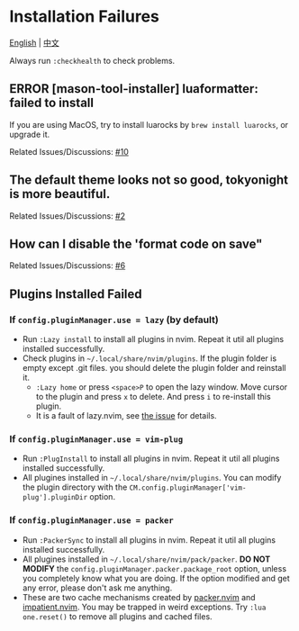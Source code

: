 # Installation Failures

[English](./install-failed.md) | [中文](./install-failed.zh.md)

Always run `:checkhealth` to check problems.

## ERROR [mason-tool-installer] luaformatter: failed to install

If you are using MacOS, try to install luarocks by `brew install luarocks`, or upgrade it.

Related Issues/Discussions: [#10](https://github.com/adoyle-h/one.nvim/issues/10)

## The default theme looks not so good, tokyonight is more beautiful.

Related Issues/Discussions: [#2](https://github.com/adoyle-h/one.nvim/issues/2)

## How can I disable the 'format code on save"

Related Issues/Discussions: [#6](https://github.com/adoyle-h/one.nvim/discussions/6)

## Plugins Installed Failed

### If `config.pluginManager.use = lazy` (by default)

- Run `:Lazy install` to install all plugins in nvim. Repeat it util all plugins installed successfully.
- Check plugins in `~/.local/share/nvim/plugins`. If the plugin folder is empty except .git files. you should delete the plugin folder and reinstall it.
  - `:Lazy home` or press `<space>P` to open the lazy window. Move cursor to the plugin and press `x` to delete. And press `i` to re-install this plugin.
  - It is a fault of lazy.nvim, see [the issue](https://github.com/folke/lazy.nvim/issues/224#issuecomment-1367108251) for details.

### If `config.pluginManager.use = vim-plug`

- Run `:PlugInstall` to install all plugins in nvim. Repeat it util all plugins installed successfully.
- All plugines installed in `~/.local/share/nvim/plugins`. You can modify the plugin directory with the `CM.config.pluginManager['vim-plug'].pluginDir` option.

### If `config.pluginManager.use = packer`

- Run `:PackerSync` to install all plugins in nvim. Repeat it util all plugins installed successfully.
- All plugines installed in `~/.local/share/nvim/pack/packer`. **DO NOT MODIFY** the `config.pluginManager.packer.package_root` option, unless you completely know what you are doing. If the option modified and get any error, please don't ask me anything.
- These are two cache mechanisms created by [packer.nvim][] and [impatient.nvim][]. You may be trapped in weird exceptions. Try `:lua one.reset()` to remove all plugins and cached files.


<!-- links -->

[packer.nvim]: https://github.com/wbthomason/packer.nvim
[impatient.nvim]: https://github.com/lewis6991/impatient.nvim
